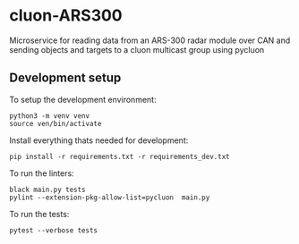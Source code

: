 # cluon-ARS300

Microservice for reading data from an ARS-300 radar module over CAN and sending objects and targets to a cluon multicast group using pycluon

## Development setup
To setup the development environment:

    python3 -m venv venv
    source ven/bin/activate

Install everything thats needed for development:

    pip install -r requirements.txt -r requirements_dev.txt

To run the linters:

    black main.py tests
    pylint --extension-pkg-allow-list=pycluon  main.py

To run the tests:

    pytest --verbose tests